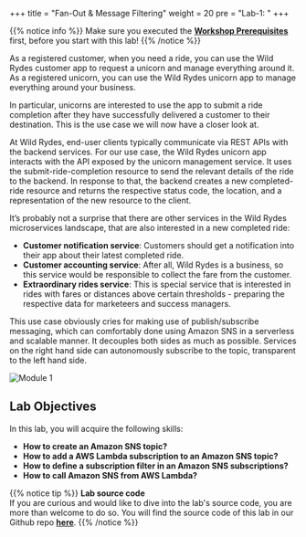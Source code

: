 +++
title = "Fan-Out & Message Filtering"
weight = 20
pre = "Lab-1: "
+++

{{% notice info %}}
Make sure you executed the **[Workshop Prerequisites](/prerequisites.html)** first, before you start with this lab!
{{% /notice %}}

As a registered customer, when you need a ride, you can use the Wild Rydes customer app to request a unicorn and manage everything around it.
As a registered unicorn, you can use the Wild Rydes unicorn app to manage everything around your business.  

In particular, unicorns are interested to use the app to submit a ride completion after they have successfully delivered a customer to their destination.
This is the use case we will now have a closer look at.  

At Wild Rydes, end-user clients typically communicate via REST APIs with the backend services. For our use case, the Wild Rydes unicorn app interacts with the API exposed by the unicorn management service. It uses the submit-ride-completion resource to send the relevant details of the ride to the backend. In response to that, the backend creates a new completed-ride resource and returns the respective status code, the location, and a representation of the new resource to the client.

It’s probably not a surprise that there are other services in the Wild Rydes microservices landscape, that are also interested in a new completed ride:  

+ **Customer notification service**: Customers should get a notification into their app about their latest completed ride.
+ **Customer accounting service**: After all, Wild Rydes is a business, so this service would be responsible to collect the fare from the customer.
+ **Extraordinary rides service**: This is special service that is interested in rides with fares or distances above certain thresholds - preparing the respective data for marketeers and success managers.

This use case obviously cries for making use of publish/subscribe messaging, which can comfortably done using Amazon SNS in a serverless and scalable manner. It decouples both sides as much as possible. Services on the right hand side can autonomously subscribe to the topic, transparent to the left hand side.

![Module 1](fan-out-and-message-filtering/module-1.png)

## Lab Objectives

In this lab, you will acquire the following skills:  

+ **How to create an Amazon SNS topic?**
+ **How to add a AWS Lambda subscription to an Amazon SNS topic?**
+ **How to define a subscription filter in an Amazon SNS subscriptions?**
+ **How to call Amazon SNS from AWS Lambda?**


{{% notice tip %}}
**Lab source code**  
If you are curious and would like to dive into the lab's source code, you are more than welcome to do so. You will find the source code of this lab in our Github repo **[here](https://github.com/aws-samples/asynchronous-messaging-workshop/tree/master/code/lab-1)**.
{{% /notice %}}
